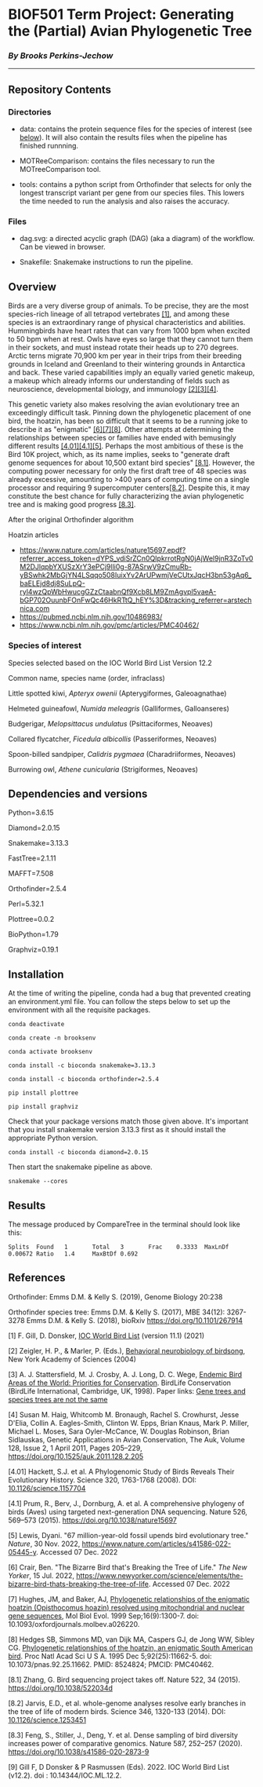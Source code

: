 # BIOF501 Term Project: Generating the (Partial) Avian Phylogenetic Tree

### _By Brooks Perkins-Jechow_

___ 
## Repository Contents

### Directories

- data: contains the protein sequence files for the species of interest (see [below](#species-of-interest)). It will also contain the results files when the pipeline has finished runnning.

- MOTReeComparison: contains the files necessary to run the MOTreeComparison tool.

- tools: contains a python script from Orthofinder that selects for only the longest transcript variant per gene from our species files. This lowers the time needed to run the analysis and also raises the accuracy.

### Files

- dag.svg: a directed acyclic graph (DAG) (aka a diagram) of the workflow. Can be viewed in browser.

- Snakefile: Snakemake instructions to run the pipeline.

## Overview

Birds are a very diverse group of animals. To be precise, they are the most species-rich lineage of all tetrapod vertebrates [[1]](#references), and among these species is an extraordinary range of physical characteristics and abilities. Hummingbirds have heart rates that can vary from 1000 bpm when excited to 50 bpm when at rest. Owls have eyes so large that they cannot turn them in their sockets, and must instead rotate their heads up to 270 degrees. Arctic terns migrate 70,900 km per year in their trips from their breeding grounds in Iceland and Greenland to their wintering grounds in Antarctica and back. These varied capabilities imply an equally varied genetic makeup, a makeup which already informs our understanding of fields such as neuroscience, developmental biology, and immunology [[2]](#references)[[3]](#references)[[4]](#references).

This genetic variety also makes resolving the avian evolutionary tree an exceedingly difficult task. Pinning down the phylogenetic placement of one bird, the hoatzin, has been so difficult that it seems to be a running joke to describe it as "enigmatic" [[6]](#references)[[7]](#references)[[8]](#references). Other attempts at determining the relationships between species or families have ended with bemusingly different results [[4.01]](#references)[[4.1]](#references)[[5]](#references). Perhaps the most ambitious of these is the Bird 10K project, which, as its name implies, seeks to "generate draft genome sequences for about 10,500 extant bird species" [[8.1]](#references). However, the computing power necessary for only the first draft tree of 48 species was already excessive, amounting to >400 years of computing time  on a single processor and requiring 9 supercomputer centers[[8.2]](#references). Despite this, it may constitute the best chance for fully characterizing the avian phylogenetic tree and is making good progress [[8.3]](#references).


After the original Orthofinder algorithm 

Hoatzin articles
- https://www.nature.com/articles/nature15697.epdf?referrer_access_token=dYPS_vdiSrZCn0QIpkrrotRgN0jAjWel9jnR3ZoTv0M2DJlqpbYXUSzXrY3ePCj9lli0g-87ASrwV9zCmuRb-yBSwhk2MbGjYN4LSqqo508IuixYv2ArUPwmjVeCUtxJqcH3bn53gAq6_baELEjd8dj8SuLpQ-ryl4wzQpWbHwucgGZzCtaabnQf9Xcb8LM9ZmAgvpl5vaeA-bGP702OuunbFOnFwQc46HkRTtQ_hEY%3D&tracking_referrer=arstechnica.com
- https://pubmed.ncbi.nlm.nih.gov/10486983/
- https://www.ncbi.nlm.nih.gov/pmc/articles/PMC40462/

### Species of interest

Species selected based on the IOC World Bird List Version 12.2 

Common name, species name (order, infraclass)

Little spotted kiwi, _Apteryx owenii_ (Apterygiformes, Galeoagnathae)

Helmeted guineafowl, _Numida meleagris_ (Galliformes, Galloanseres)

Budgerigar, _Melopsittacus undulatus_ (Psittaciformes, Neoaves)

Collared flycatcher, _Ficedula albicollis_ (Passeriformes, Neoaves)

Spoon-billed sandpiper, _Calidris pygmaea_ (Charadriiformes, Neoaves)

Burrowing owl, _Athene cunicularia_ (Strigiformes, Neoaves)


## Dependencies and versions

Python=3.6.15

Diamond=2.0.15

Snakemake=3.13.3

FastTree=2.1.11

MAFFT=7.508

Orthofinder=2.5.4

Perl=5.32.1

Plottree=0.0.2

BioPython=1.79

Graphviz=0.19.1

## Installation

 At the time of writing the pipeline, conda had a bug that prevented creating an environment.yml file. You can follow the steps below to set up the environment with all the requisite packages.

```
conda deactivate

conda create -n brooksenv

conda activate brooksenv

conda install -c bioconda snakemake=3.13.3

conda install -c bioconda orthofinder=2.5.4

pip install plottree

pip install graphviz
```

Check that your package versions match those given above. It's important that you install snakemake version 3.13.3 first as it should install the appropriate Python version.

```
conda install -c bioconda diamond=2.0.15
```

Then start the snakemake pipeline as above.

```
snakemake --cores
```

## Results

The message produced by CompareTree in the terminal should look like this:

```
Splits  Found   1       Total   3       Frac    0.3333  MaxLnDf 0.00672 Ratio   1.4     MaxBtDf 0.692
```

## References

Orthofinder: Emms D.M. & Kelly S. (2019), Genome Biology 20:238

Orthofinder species tree: Emms D.M. & Kelly S. (2017), MBE 34(12): 3267-3278
 Emms D.M. & Kelly S. (2018), bioRxiv https://doi.org/10.1101/267914

[1] F. Gill, D. Donsker, [IOC World Bird List](https://library.wur.nl/WebQuery/recommendeddb/find/2300064) (version 11.1) (2021)

[2] Zeigler, H. P., & Marler, P. (Eds.), [Behavioral neurobiology of birdsong](https://psycnet.apa.org/record/2004-16790-000), New York Academy of Sciences (2004)

[3] A. J. Stattersfield, M. J. Crosby, A. J. Long, D. C. Wege, [Endemic Bird Areas of the World: Priorities for Conservation](https://cir.nii.ac.jp/crid/1573105975027777280). BirdLife Conservation (BirdLife International, Cambridge, UK, 1998). Paper links: [Gene trees and species trees are not the same](https://www.cell.com/trends/ecology-evolution/fulltext/S0169-5347(01)02203-0)

[4] Susan M. Haig, Whitcomb M. Bronaugh, Rachel S. Crowhurst, Jesse D'Elia, Collin A. Eagles-Smith, Clinton W. Epps, Brian Knaus, Mark P. Miller, Michael L. Moses, Sara Oyler-McCance, W. Douglas Robinson, Brian Sidlauskas, Genetic Applications in Avian Conservation, The Auk, Volume 128, Issue 2, 1 April 2011, Pages 205–229, https://doi.org/10.1525/auk.2011.128.2.205

[4.01] Hackett, S.J. et al. A Phylogenomic Study of Birds Reveals Their Evolutionary History. Science 320, 1763-1768 (2008). DOI: [10.1126/science.1157704](https://www.science.org/doi/10.1126/science.1157704)

[4.1] Prum, R., Berv, J., Dornburg, A. et al. A comprehensive phylogeny of birds (Aves) using targeted next-generation DNA sequencing. Nature 526, 569–573 (2015). https://doi.org/10.1038/nature15697

[5] Lewis, Dyani. "67 million-year-old fossil upends bird evolutionary tree." _Nature_, 30 Nov. 2022, https://www.nature.com/articles/s41586-022-05445-y. Accessed 07 Dec. 2022

[6] Crair, Ben. "The Bizarre Bird that's Breaking the Tree of Life." _The New Yorker_, 15 Jul. 2022, https://www.newyorker.com/science/elements/the-bizarre-bird-thats-breaking-the-tree-of-life. Accessed 07 Dec. 2022

[7] Hughes, JM, and Baker, AJ, [Phylogenetic relationships of the enigmatic hoatzin (Opisthocomus hoazin) resolved using mitochondrial and nuclear gene sequences](https://pubmed.ncbi.nlm.nih.gov/10486983/), Mol Biol Evol. 1999 Sep;16(9):1300-7. doi: 10.1093/oxfordjournals.molbev.a026220.

[8] Hedges SB, Simmons MD, van Dijk MA, Caspers GJ, de Jong WW, Sibley CG. [Phylogenetic relationships of the hoatzin, an enigmatic South American bird](https://www.ncbi.nlm.nih.gov/pmc/articles/PMC40462/). Proc Natl Acad Sci U S A. 1995 Dec 5;92(25):11662-5. doi: 10.1073/pnas.92.25.11662. PMID: 8524824; PMCID: PMC40462.

[8.1] Zhang, G. Bird sequencing project takes off. Nature 522, 34 (2015). https://doi.org/10.1038/522034d

[8.2] Jarvis, E.D., et al. whole-genome analyses resolve early branches in the tree of life of modern birds. Science 346, 1320-133 (2014). DOI: [10.1126/science.1253451](https://www.science.org/doi/10.1126/science.1253451)

[8.3] Feng, S., Stiller, J., Deng, Y. et al. Dense sampling of bird diversity increases power of comparative genomics. Nature 587, 252–257 (2020). https://doi.org/10.1038/s41586-020-2873-9

[9] Gill F, D Donsker & P Rasmussen  (Eds). 2022. IOC World Bird List (v12.2). doi :  10.14344/IOC.ML.12.2.

